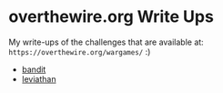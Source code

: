 # overthewire.org Write Ups
My write-ups of the challenges that are available at: `https://overthewire.org/wargames/` :)

- [bandit](bandit/README.md)
- [leviathan](leviathan/README.md)
